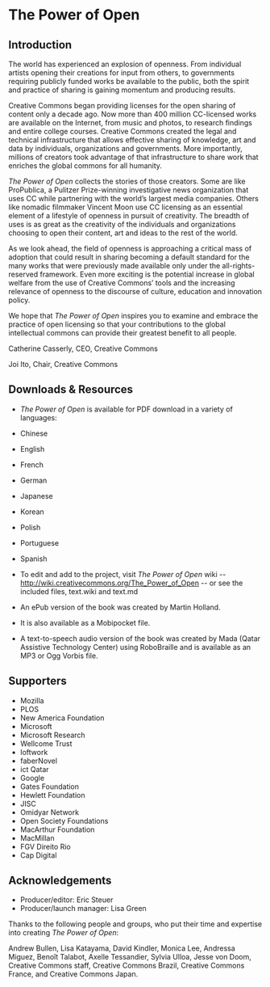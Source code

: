 # The Power of Open

## Introduction

The world has experienced an explosion of openness. From
individual artists opening their creations for input from others,
to governments requiring publicly funded works be available to
the public, both the spirit and practice of sharing is gaining
momentum and producing results.

Creative Commons began providing licenses for the open sharing of
content only a decade ago. Now more than 400 million CC-licensed
works are available on the Internet, from music and photos, to
research findings and entire college courses. Creative Commons
created the legal and technical infrastructure that allows
effective sharing of knowledge, art and data by individuals,
organizations and governments. More importantly, millions of
creators took advantage of that infrastructure to share work that
enriches the global commons for all humanity.

*The Power of Open* collects the stories of those
creators. Some are like ProPublica, a Pulitzer Prize-winning
investigative news organization that uses CC while partnering
with the world’s largest media companies. Others like nomadic
filmmaker Vincent Moon use CC licensing as an essential element
of a lifestyle of openness in pursuit of creativity. The breadth
of uses is as great as the creativity of the individuals and
organizations choosing to open their content, art and ideas to
the rest of the world.

As we look ahead, the field of openness is approaching a critical
mass of adoption that could result in sharing becoming a default
standard for the many works that were previously made available
only under the all-rights-reserved framework. Even more exciting
is the potential increase in global welfare from the use of
Creative Commons’ tools and the increasing relevance of openness
to the discourse of culture, education and innovation policy.

We hope that *The Power of Open* inspires you to examine and
embrace the practice of open licensing so that your contributions
to the global intellectual commons can provide their greatest
benefit to all people.

Catherine Casserly,
CEO, Creative Commons

Joi Ito,
Chair,
Creative Commons

## Downloads & Resources

* *The Power of Open* is available for PDF download in a variety
  of languages:

 * Chinese
 * English
 * French
 * German
 * Japanese
 * Korean
 * Polish
 * Portuguese
 * Spanish

* To edit and add to the project, visit *The Power of Open* wiki
  -- http://wiki.creativecommons.org/The_Power_of_Open -- or see
  the included files, text.wiki and text.md

* An ePub version of the book was created by Martin Holland.

* It is also available as a Mobipocket file.

* A text-to-speech audio version of the book was created by Mada
  (Qatar Assistive Technology Center) using RoboBraille and is
  available as an MP3 or Ogg Vorbis file.

## Supporters

* Mozilla
* PLOS
* New America Foundation
* Microsoft
* Microsoft Research
* Wellcome Trust
* loftwork
* faberNovel
* ict Qatar
* Google
* Gates Foundation
* Hewlett Foundation
* JISC
* Omidyar Network
* Open Society Foundations
* MacArthur Foundation
* MacMillan
* FGV Direito Rio
* Cap Digital

## Acknowledgements

* Producer/editor: Eric Steuer
* Producer/launch manager: Lisa Green

Thanks to the following people and groups, who put their time and expertise into creating *The Power of Open*:

Andrew Bullen, Lisa Katayama, David Kindler, Monica Lee, Andressa
Miguez, Benoît Talabot, Axelle Tessandier, Sylvia Ulloa, Jesse
von Doom, Creative Commons staff, Creative Commons Brazil,
Creative Commons France, and Creative Commons Japan.
